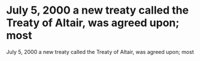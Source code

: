 # July 5, 2000 a new treaty called the Treaty of Altair, was agreed upon; most

July 5, 2000 a new treaty called the Treaty of Altair, was agreed upon; most